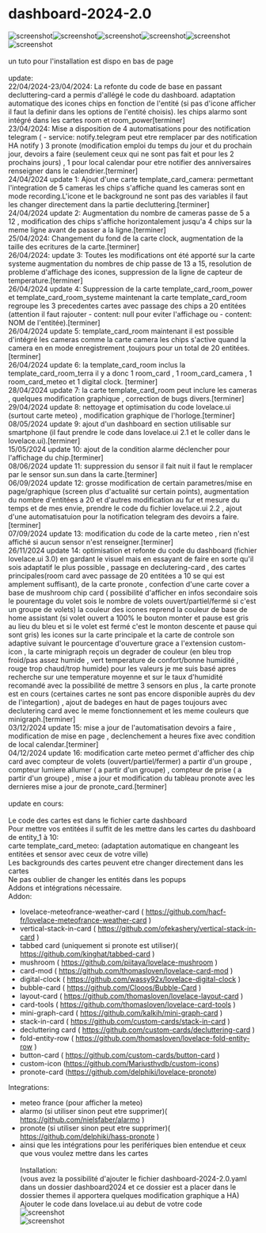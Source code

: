# dashboard-2024-2.0 <br>
![screenshot](https://gyazo.com/50ad52ec9d8da4e6813c7064629b6cf2)![screenshot](https://github.com/RomainRou/dashboard-2024-2.0/blob/main/dashboard_2.jpg)![screenshot](https://github.com/RomainRou/dashboard-2024-2.0/blob/main/popup_1.png)![screenshot](https://github.com/RomainRou/dashboard-2024-2.0/blob/main/popup_2.png)![screenshot](https://github.com/RomainRou/dashboard-2024-2.0/blob/main/popup_3.png)![screenshot](https://github.com/RomainRou/dashboard-2024-2.0/blob/main/popup_4.png)<br><br>
un tuto pour l'installation est dispo en bas de page<br>
<br>
update:<br>
22/04/2024-23/04/2024: La refonte du code de base en passant decluttering-card a permis d'allégé le code du dashboard. adaptation automatique des icones chips en fonction de l'entité (si pas d'icone afficher il faut la definir dans les options de l'entité choisis). les chips alarmo sont intégré dans les cartes room et room_power[terminer]<br>
23/04/2024: Mise a disposition de 4 automatisations pour des notification telegram ( - service: notify.telegram peut etre remplacer par des notification HA notify ) 3 pronote (modification emploi du temps du jour et du prochain jour, devoirs a faire (seulement ceux qui ne sont pas fait et pour les 2 prochains jours) , 1 pour local calendar pour etre notifier des anniversaires renseigner dans le calendrier.[terminer]<br>
24/04/2024 update 1: Ajout d'une carte  template_card_camera: permettant l'integration de 5 cameras les chips s'affiche quand les cameras sont en mode recording.L'icone et le background ne sont pas des variables il faut les changer directement dans la partie decluttering.[terminer]<br>
24/04/2024 update 2: Augmentation du nombre de cameras passe de 5 a 12 , modification des chips s'affiche horizontalement jusqu'a 4 chips sur la meme ligne avant de passer a la ligne.[terminer]<br>
25/04/2024: Changement du fond de la carte clock, augmentation de la taille des ecritures de la carte.[terminer]<br>
26/04/2024: update 3: Toutes les modifications ont été apporté sur la carte systeme augmentation du nombres de chip passe de 13 a 15, resolution de probleme d'affichage des icones, suppression de la ligne de capteur de temperature.[terminer]<br>
26/04/2024 update 4: Suppression de la carte template_card_room_power et template_card_room_systeme maintenant la carte template_card_room regroupe les 3 precedentes cartes avec passage des chips a 20 entitées (attention il faut rajouter - content: null pour eviter l'affichage ou - content: NOM de l'entitée).[terminer]<br>
26/04/2024 update 5: template_card_room maintenant il est possible d'intégré les cameras comme la carte camera les chips s'active quand la camera en en mode enregistrement ,toujours pour un total de 20 entitées.[terminer]<br>
26/04/2024 update 6: la template_card_room inclus la template_card_room_terra il y a donc 1 room_card , 1 room_card_camera , 1 room_card_meteo et 1 digital clock. [terminer]<br>
28/04/2024 update 7: la carte template_card_room peut inclure les cameras , quelques modification graphique , correction de bugs divers.[terminer]<br>
29/04/2024 update 8: nettoyage et optimisation du code lovelace.ui (surtout carte meteo) , modification graphique de l'horloge.[terminer]<br>
08/05/2024 update 9: ajout d'un dashboard en section utilisable sur smartphone (il faut prendre le code dans lovelace.ui 2.1 et le coller dans le lovelace.ui).[terminer]<br>
15/05/2024 update 10: ajout de la condition alarme déclencher pour l'affichage du chip.[terminer]<br>
08/06/2024 update 11: suppression du sensor il fait nuit il faut le remplacer par le sensor sun.sun dans la carte.[terminer]<br>
06/09/2024 update 12: grosse modification de certain parametres/mise en page/graphique (screen plus d'actualité sur certain points), augmentation du nombre d'entitées a 20 et d'autres modification au fur et mesure du temps et de mes envie, prendre le code du fichier lovelace.ui 2.2 , ajout d'une automatisatuion pour la notification telegram des devoirs a faire.[terminer]<br>
07/09/2024 update 13: modification du code de la carte meteo , rien n'est affiché si aucun sensor n'est renseigner.[terminer]<br>
26/11/2024 update 14: optimisation et refonte du code du dashboard (fichier lovelace.ui 3.0) en gardant le visuel mais en essayant de faire en sorte qu'il sois adaptatif le plus possible , passage en declutering-card , des cartes principales(room card avec passage de 20 entitées a 10 se qui est amplement suffisant), de la carte pronote , confection d'une carte cover a base de mushroom chip card ( possibilité d'afficher en infos secondaire sois le pourentage du volet sois le nombre de volets ouvert/partiel/fermé si c'est un groupe de volets) la couleur des icones reprend la couleur de base de home assistant (si volet ouvert a 100% le bouton monter et pause est gris au lieu du bleu et si le volet est fermé c'est le monton descente et pause qui sont gris) les icones sur la carte principale et la carte de controle son adaptive suivant le pourcentage d'ouverture grace a l'extension custom-icon , la carte minigraph reçois un degrader de couleur (en bleu trop froid/pas assez humide , vert temperature de confort/bonne humidité , rouge trop chaud/trop humide) pour les valeurs je me suis basé apres recherche sur une temperature moyenne et sur le taux d'humidité recomandé avec la possibilité de mettre 3 sensors en plus , la carte pronote est en cours (certaines cartes ne sont pas encore disponible auprès du dev de l'integartion) , ajout de badeges en haut de pages toujours avec declutering card avec le meme fonctionnement et les meme couleurs que minigraph.[terminer]<br>
03/12/2024 update 15: mise a jour de l'automatisation devoirs a faire , modification de mise en page , declenchement a heures fixe avec condition de local calendar.[terminer]<br>
04/12/2024 update 16: modification carte meteo permet d'afficher des chip card avec compteur de volets (ouvert/partiel/fermer) a partir d'un groupe , compteur lumiere allumer ( a partir d'un groupe) , compteur de prise ( a partir d'un groupe) , mise a jour et modification du tableau pronote avec les dernieres mise a jour de pronote_card.[terminer]<br><br>
update en cours:<br>
<br>
Le code des cartes est dans le fichier carte dashboard<br>
Pour mettre vos entitées il suffit de les mettre dans les cartes du dashboard de entity_1 à 10:<br>
carte template_card_meteo: (adaptation automatique en changeant les entitées et sensor avec ceux de votre ville)<br>
Les backgrounds des cartes peuvent etre changer directement dans les cartes<br>
Ne pas oublier de changer les entités dans les popups <br>
Addons et intégrations nécessaire.<br>
Addon: 
  - lovelace-meteofrance-weather-card ( https://github.com/hacf-fr/lovelace-meteofrance-weather-card )
  - vertical-stack-in-card ( https://github.com/ofekashery/vertical-stack-in-card )
  - tabbed card (uniquement si pronote est utiliser)( https://github.com/kinghat/tabbed-card )
  - mushroom ( https://github.com/piitaya/lovelace-mushroom )
  - card-mod ( https://github.com/thomasloven/lovelace-card-mod )
  - digital-clock ( https://github.com/wassy92x/lovelace-digital-clock )
  - bubble-card ( https://github.com/Clooos/Bubble-Card )
  - layout-card ( https://github.com/thomasloven/lovelace-layout-card )
  - card-tools ( https://github.com/thomasloven/lovelace-card-tools )
  - mini-graph-card ( https://github.com/kalkih/mini-graph-card )
  - stack-in-card ( https://github.com/custom-cards/stack-in-card )
  - decluttering card ( https://github.com/custom-cards/decluttering-card )
  - fold-entity-row ( https://github.com/thomasloven/lovelace-fold-entity-row )
  - button-card ( https://github.com/custom-cards/button-card )
  - custom-icon (https://github.com/Mariusthvdb/custom-icons)
  - pronote-card (https://github.com/delphiki/lovelace-pronote)


Integrations:
  - meteo france (pour afficher la meteo)
  - alarmo (si utiliser sinon peut etre supprimer)( https://github.com/nielsfaber/alarmo )
  - pronote (si utiliser sinon peut etre supprimer)( https://github.com/delphiki/hass-pronote )
  - ainsi que les intégrations pour les perifériques bien entendue et ceux que vous voulez mettre dans les cartes<br><br>
Installation:<br>
(vous avez la possibilité d'ajouter le fichier dashboard-2024-2.0.yaml dans un dossier dashboard2024 et ce dossier est a placer dans le dossier themes il apportera quelques modification graphique a HA)<br>
Ajouter le code dans lovelace.ui au debut de votre code<br>
![screenshot](https://github.com/RomainRou/dashboard-2024-2.0/blob/main/lovelace_1.png)<br>
![screenshot](https://github.com/RomainRou/dashboard-2024-2.0/blob/main/lovelace_2.png)<br>
